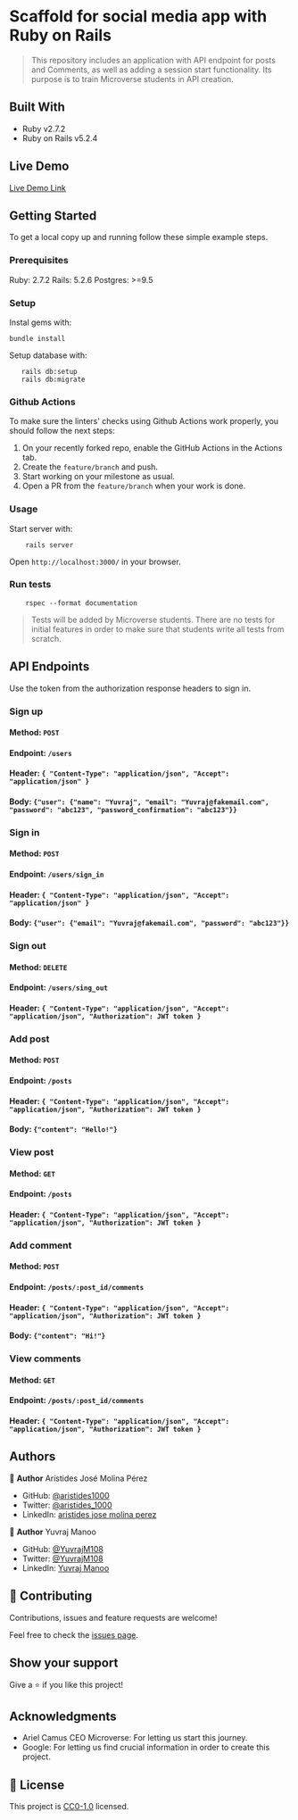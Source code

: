 # Scaffold for social media app with Ruby on Rails

> This repository includes an application with API endpoint for posts and Comments, as well as adding a session start functionality. Its purpose is to train Microverse students in API creation.

## Built With

- Ruby v2.7.2
- Ruby on Rails v5.2.4

## Live Demo

[Live Demo Link](https://evening-beach-95970.herokuapp.com/users/sign_in)


## Getting Started

To get a local copy up and running follow these simple example steps.

### Prerequisites

Ruby: 2.7.2
Rails: 5.2.6
Postgres: >=9.5

### Setup

Instal gems with:

```
bundle install
```

Setup database with:

```
   rails db:setup
   rails db:migrate
```

### Github Actions

To make sure the linters' checks using Github Actions work properly, you should follow the next steps:

1. On your recently forked repo, enable the GitHub Actions in the Actions tab.
2. Create the `feature/branch` and push.
3. Start working on your milestone as usual.
4. Open a PR from the `feature/branch` when your work is done.


### Usage

Start server with:

```
    rails server
```

Open `http://localhost:3000/` in your browser.

### Run tests

```
    rspec --format documentation
```

> Tests will be added by Microverse students. There are no tests for initial features in order to make sure that students write all tests from scratch.

## API Endpoints

Use the token from the authorization response headers to sign in.

### Sign up

#### Method: `POST`
#### Endpoint: `/users`
#### Header: `{ "Content-Type": "application/json", "Accept": "application/json" }`
#### Body: `{"user": {"name": "Yuvraj", "email": "Yuvraj@fakemail.com", "password": "abc123", "password_confirmation": "abc123"}}`

### Sign in

#### Method: `POST`
#### Endpoint: `/users/sign_in`
#### Header: `{ "Content-Type": "application/json", "Accept": "application/json" }`
#### Body: `{"user": {"email": "Yuvraj@fakemail.com", "password": "abc123"}}`

### Sign out

#### Method: `DELETE`
#### Endpoint: `/users/sing_out`
#### Header: `{ "Content-Type": "application/json", "Accept": "application/json", "Authorization": JWT token }`

### Add post

#### Method: `POST`
#### Endpoint: `/posts`
#### Header: `{ "Content-Type": "application/json", "Accept": "application/json", "Authorization": JWT token }`
#### Body: `{"content": "Hello!"}`

### View post

#### Method: `GET`
#### Endpoint: `/posts`
#### Header: `{ "Content-Type": "application/json", "Accept": "application/json", "Authorization": JWT token }`

### Add comment

#### Method: `POST`
#### Endpoint: `/posts/:post_id/comments`
#### Header: `{ "Content-Type": "application/json", "Accept": "application/json", "Authorization": JWT token }`
#### Body: `{"content": "Hi!"}`

### View comments

#### Method: `GET`
#### Endpoint: `/posts/:post_id/comments`
#### Header: `{ "Content-Type": "application/json", "Accept": "application/json", "Authorization": JWT token }`

## Authors

👤 **Author**
Arístides José Molina Pérez

- GitHub: [@aristides1000](https://github.com/aristides1000)
- Twitter: [@aristides_1000](https://twitter.com/@aristides_1000)
- LinkedIn: [aristides jose molina perez](https://www.linkedin.com/in/aristides-jose-molina-perez-09b0579a)

👤 **Author**
Yuvraj Manoo

- GitHub: [@YuvrajM108](https://github.com/YuvrajM108)
- Twitter: [@YuvrajM108](https://twitter.com/@YuvrajM108)
- LinkedIn: [Yuvraj Manoo](https://www.linkedin.com/in/yuvraj-manoo/)

## 🤝 Contributing

Contributions, issues and feature requests are welcome!

Feel free to check the [issues page](issues/).

## Show your support

Give a ⭐️ if you like this project!

## Acknowledgments

- Ariel Camus CEO Microverse: For letting us start this journey.
- Google: For letting us find crucial information in order to create this project.

## 📝 License

This project is [CC0-1.0](LICENSE) licensed.

